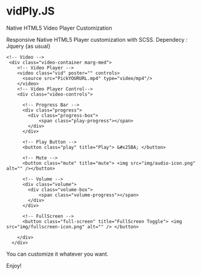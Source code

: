 # vidPly.JS
Native HTML5 Video Player Customization

Responsive Native HTML5 Player customization with SCSS. 
Dependecy : Jquery {as usual}

```
<!-- Video -->
 <div class="video-container marg-med">
    <!-- Video Player -->
    <video class="vid" poster="" controls>
      <source src="PickYOURURL.mp4" type="video/mp4"/>
    </video>           
    <!-- Video Player Control-->
    <div class="video-controls">

      <!-- Progress Bar -->
      <div class="progress">
        <div class="progress-box">
            <span class="play-progress"></span>
        </div>
      </div>

      <!-- Play Button -->
      <button class="play" title="Play"> &#x25BA; </button>

      <!-- Mute -->
      <button class="mute" title="mute"> <img src="img/audio-icon.png" alt="" /></button>

      <!-- Volume -->
      <div class="volume">
        <div class="volume-box">
            <span class="volume-progress"></span>
        </div>
      </div>

      <!-- FullScreen -->
      <button class="full-screen" title="FullScreen Toggle"> <img src="img/fullscreen-icon.png" alt="" /> </button>

    </div>
  </div>
```

You can customize it whatever you want. 

Enjoy!
